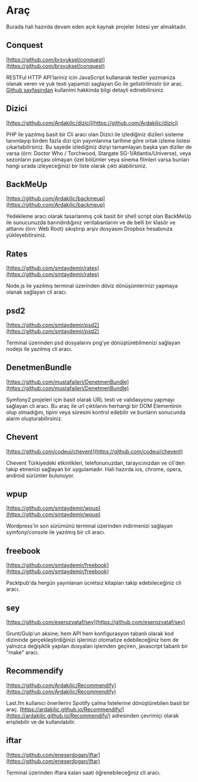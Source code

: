 # Araç

Burada hali hazırda devam eden açık kaynak projeler listesi yer almaktadır.

## Conquest

[https://github.com/brsyuksel/conquest](https://github.com/brsyuksel/conquest)

RESTFul HTTP API'lariniz icin JavaScript kullanarak testler yazmaniza olanak veren ve yuk testi yapamizi saglayan Go ile gelistirilmistir bir arac. [Github sayfasindan](http://brsyuksel.github.io/conquest/) kullanimi hakkinda bilgi detayli edinebilirsiniz.

## Dizici

[https://github.com/Ardakilic/dizici](https://github.com/Ardakilic/dizici)

PHP ile yazılmış basit bir Cli aracı olan Dizici ile izlediğiniz dizileri sisteme tanımlayıp birden fazla dizi için yayımlanma tarihine göre ortak izleme listesi çıkartabilirsiniz. Bu sayede izlediğiniz diziyi tamamlayan başka yan diziler de varsa (örn: Doctor Who / Torchwood, Stargate SG-1/Atlantis/Universe), veya sezonların parçası olmayan özel bölümler veya sinema filmleri varsa bunları hangi sırada izleyeceğinizi bir liste olarak çıktı alabilirsiniz.

## BackMeUp

[https://github.com/Ardakilic/backmeup](https://github.com/Ardakilic/backmeup)

Yedekleme aracı olarak tasarlanmış çok basit bir shell script olan BackMeUp ile sunucunuzda barındırdığınız veritabanlarını ve de belli bir klasör ve altlarını (örn: Web Root) sıkıştırıp arşiv dosyasını Dropbox hesabınıza yükleyebilirsiniz.

## Rates

[https://github.com/smtaydemir/rates](https://github.com/smtaydemir/rates)

Node.js ile yazılmış terminal üzerinden döviz dönüşümlerinizi yapmaya olanak sağlayan cli aracı.

## psd2

[https://github.com/smtaydemir/psd2](https://github.com/smtaydemir/psd2)

Terminal üzerinden psd dosyalarını png'ye dönüştürebilmenizi sağlayan nodejs ile yazılmış cli aracı.

## DenetmenBundle

[https://github.com/mustafaileri/DenetmenBundle](https://github.com/mustafaileri/DenetmenBundle)

Symfony2 projeleri için basit olarak URL testi ve validasyonu yapmayı sağlayan cli aracı. Bu araç ile url çıktılarını herhangi bir DOM Elementinin olup olmadığını, tipini veya süresini kontrol edebilir ve bunların sonucunda alarm oluşturabilirsiniz.

## Chevent

[https://github.com/codeui/chevent](https://github.com/codeui/chevent)

Chevent Türkiyedeki etkinlikleri, telefonunuzdan, tarayıcınızdan ve cli'den takip etmenizi sağlayan bir uygulamadır. Hali hazırda ios, chrome, opera, android sürümler bulunuyor.

## wpup

[https://github.com/smtaydemir/wpup](https://github.com/smtaydemir/wpup)

Wordpress'in son sürümünü terminal üzerinden indirmenizi sağlayan symfony/console ile yazılmış bir cli aracı.

## freebook

[https://github.com/smtaydemir/freebook](https://github.com/smtaydemir/freebook)

Packtpub'da hergün yayınlanan ücretsiz kitapları takip edebileceğiniz cli aracı.

## sey

[https://github.com/eserozvataf/sey](https://github.com/eserozvataf/sey)

Grunt/Gulp'un aksine; hem API hem konfigurasyon tabanlı olarak kod dizininde gerçekleştirdiğinizi işlerinizi otomatize edebileceğiniz hem de yalnızca değişiklik yapılan dosyaları işlemden geçiren, javascript tabanlı bir "make" aracı.

## Recommendify

[https://github.com/Ardakilic/Recommendify](https://github.com/Ardakilic/Recommendify)

Last.fm kullanıcı önerilerini Spotify çalma listelerine dönüştürebilen basit bir araç. [https://ardakilic.github.io/Recommendify/](https://ardakilic.github.io/Recommendify/) adresinden çevrimiçi olarak erişilebilir ve de kullanılabilir.

## iftar

[https://github.com/eneserdogan/iftar](https://github.com/eneserdogan/iftar)

Terminal üzerinden iftara kalan saati öğrenebileceğiniz cli aracı.
